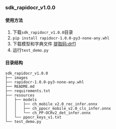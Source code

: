 ### sdk_rapidocr_v1.0.0

#### 使用方法
1. 下载`sdk_rapidocr_v1.0.0`目录
2. `pip install rapidocr-1.0.0-py3-none-any.whl`
3. 下载模型和字典文件 [提取码:drf1](https://pan.baidu.com/s/103kx0ABtU7Lif57cv397oQ)
4. 运行`test_demo.py`

#### 目录结构
```text
sdk_rapidocr_v1.0.0
├── images
├── rapidocr-1.0.0-py3-none-any.whl
├── README.md
├── requirements.txt
├── resources
│   ├── models
│   │   ├── ch_mobile_v2.0_rec_infer.onnx
│   │   ├── ch_ppocr_mobile_v2.0_cls_infer.onnx
│   │   └── ch_PP-OCRv2_det_infer.onnx
│   └── ppocr_keys_v1.txt
└── test_demo.py
```